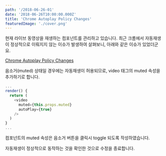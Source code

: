 ```yaml
---
path: '/2018-06-26-01'
date: '2018-06-26T10:00:00.000Z'
title: 'Chrome Autoplay Policy Changes'
featuredImage: './cover.png'
---
```


현재 라이브 동영상을 재생하는 컴포넌트를 관리하고 있습니다. 최근 크롬에서 자동재생이 정상적으로 이뤄지지 않는 이슈가 발생하여 살펴보니, 아래와 같은 이슈가 있었더군요.

[Chrome Autoplay Policy Changes](https://developers.google.com/web/updates/2017/09/autoplay-policy-changes)

음소거(muted) 상태일 경우에는 자동재생이 허용되므로, video 태그의 muted 속성을 추가하기로 합니다.

```javascript
...
render() {
  return (
    <video
      muted={this.props.muted}
      autoPlay={true}
    />
  )
}
...
```

컴포넌트의 muted 속성은 음소거 버튼을 클릭시 toggle 되도록 작성하였습니다.

자동재생이 정상적으로 동작하는 것을 확인한 것으로 수정을 종료합니다.